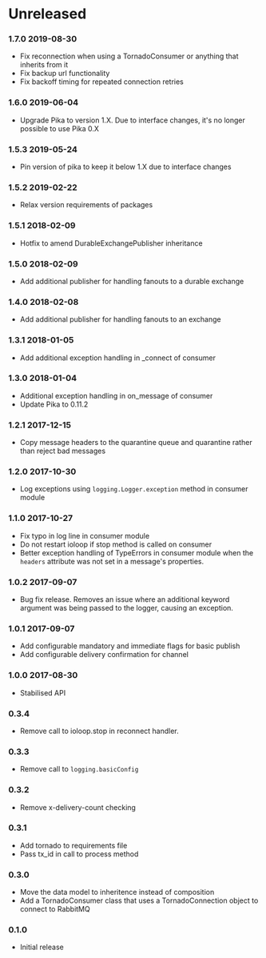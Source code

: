 # Unreleased

### 1.7.0 2019-08-30
 - Fix reconnection when using a TornadoConsumer or anything that inherits from it
 - Fix backup url functionality
 - Fix backoff timing for repeated connection retries
 
### 1.6.0 2019-06-04
 - Upgrade Pika to version 1.X.  Due to interface changes, it's no longer possible to use Pika 0.X

### 1.5.3 2019-05-24
 - Pin version of pika to keep it below 1.X due to interface changes

### 1.5.2 2019-02-22
 - Relax version requirements of packages

### 1.5.1 2018-02-09
 - Hotfix to amend DurableExchangePublisher inheritance

### 1.5.0 2018-02-09
 - Add additional publisher for handling fanouts to a durable exchange

### 1.4.0 2018-02-08
 - Add additional publisher for handling fanouts to an exchange

### 1.3.1 2018-01-05
 - Add additional exception handling in _connect of consumer

### 1.3.0 2018-01-04
 - Additional exception handling in on_message of consumer
 - Update Pika to 0.11.2

### 1.2.1 2017-12-15
 - Copy message headers to the quarantine queue and quarantine rather than reject bad messages

### 1.2.0 2017-10-30
 - Log exceptions using `logging.Logger.exception` method in consumer module

### 1.1.0 2017-10-27
- Fix typo in log line in consumer module
- Do not restart ioloop if stop method is called on consumer
- Better exception handling of TypeErrors in consumer module when the `headers` attribute was not set in a message's properties.

### 1.0.2 2017-09-07
- Bug fix release. Removes an issue where an additional keyword argument was being passed to the logger, causing an exception.

### 1.0.1 2017-09-07
- Add configurable mandatory and immediate flags for basic publish
- Add configurable delivery confirmation for channel

### 1.0.0 2017-08-30
- Stabilised API

### 0.3.4
- Remove call to ioloop.stop in reconnect handler.

### 0.3.3
- Remove call to `logging.basicConfig`

### 0.3.2
- Remove x-delivery-count checking

### 0.3.1
- Add tornado to requirements file
- Pass tx_id in call to process method

### 0.3.0
- Move the data model to inheritence instead of composition
- Add a TornadoConsumer class that uses a TornadoConnection object to connect to RabbitMQ

### 0.1.0
- Initial release
